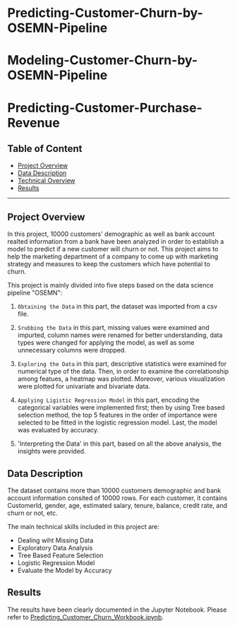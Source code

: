# Predicting-Customer-Churn-by-OSEMN-Pipeline
# Modeling-Customer-Churn-by-OSEMN-Pipeline
# Predicting-Customer-Purchase-Revenue
## Table of Content
  - [Project Overview](#projectoverview)
  - [Data Description](#datadescription)
  - [Technical Overview](#technicaloverview)
  - [Results](#results)
  
***

<a id='projectoverview'></a>
## Project Overview

In this project, 10000 customers' demographic as well as bank account realted information from a bank have been analyzed in order to establish a model to predict if a new customer will churn or not. This project aims to help the marketing department of a company to come up with marketing strategy and measures to keep the customers which have potential to churn. 


This project is mainly divided into five steps based on the data science pipeline "OSEMN":

1. `Obtaining the Data` in this part, the dataset was imported from a csv file.

2. `Srubbing the Data` in this part, missing values were examined and impurted, column names were renamed for better understanding, data types were changed for applying the model, as well as some unnecessary columns were dropped. 

3. `Exploring the Data` in this part, descriptive statistics were examined for numerical type of the data. Then, in order to examine the correlationship among featues, a heatmap was plotted. Moreover, various visualization were plotted for univariate and bivariate data. 

4. `Applying Ligistic Regression Model` in this part, encoding the categorical variables were implemented first; then by using Tree based selection method, the top 5 features in the order of importance were selected to be fitted in the logistic regression model. Last, the model was evaluated by accuracy. 

5. 'Interpreting the Data' in this part, based on all the above analysis, the insights were provided. 

<a id='datadescription'></a>
## Data Description

The dataset contains more than 10000 customers demographic and bank account information consited of 10000 rows. For each customer, it contains CustomerId, gender, age, estimated salary, tenure, balance, credit rate, and churn or not, etc. 

The main technical skills included in this project are: 

* Dealing wiht Missing Data
* Exploratory Data Analysis
* Tree Based Feature Selection
* Logistic Regression Model
* Evaluate the Model by Accuracy

<a id='results'></a>
## Results

The results have been clearly documented in the Jupyter Notebook. Please refer to [Predicting_Customer_Churn_Workbook.ipynb](Predicting_Customer_Churn_Workbook.ipynb). 
